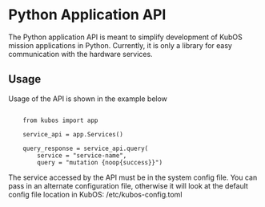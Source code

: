 # Python Application API

The Python application API is meant to simplify development of KubOS mission applications in Python. Currently, it is only a library for easy communication with the hardware services.

## Usage

Usage of the API is shown in the example below

```

    from kubos import app

    service_api = app.Services()

    query_response = service_api.query(
        service = "service-name",
        query = "mutation {noop{success}}")
```

The service accessed by the API must be in the system config file. You can pass in an alternate configuration file, otherwise it will look at the default config file location in KubOS: /etc/kubos-config.toml
